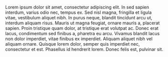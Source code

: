Lorem ipsum dolor sit amet, consectetur adipiscing elit. In sed sapien interdum, varius odio nec, tempus ex. Sed nisl magna, fringilla et ligula vitae, vestibulum aliquet nibh. In purus neque, blandit tincidunt arcu ut, interdum aliquam risus. Mauris ut magna feugiat, ornare mauris a, placerat sapien. Proin tristique quam dolor, at tristique erat volutpat ac. Donec erat lacus, condimentum sed finibus a, pharetra eu arcu. Vivamus blandit lacus non dolor imperdiet, vitae finibus ex imperdiet. Aliquam aliquet nibh vel aliquam ornare. Quisque lorem dolor, semper quis imperdiet nec, consectetur et est. Phasellus id hendrerit lorem. Donec felis est, pulvinar sit.